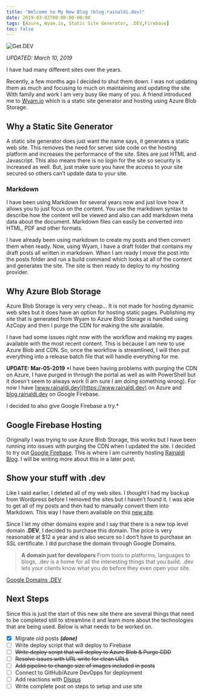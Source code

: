 ```yaml
---
title: "Welcome to My New Blog (blog.rainaldi.dev)"
date: 2019-03-02T00:00:00-00:00
tags: [Azure, Wyam.io, Static Site Generator, .DEV,Firebase]
toc: false
---
```

![Get.DEV](/images/2019/getdotdev.png)

*UPDATED: March 10, 2019*

I have had many different sites over the years.

Recently, a few months ago I decided to shut them down. I was not updating them as much and focusing to much on maintaining and updating the site. With family and work I am very busy like many of you. A friend introduced me to [Wyam.io](https://www.wyam.io) which is a static site generator and hosting using Azure Blob Storage.

## Why a Static Site Generator
A static site generator does just want the name says, it generates a static web site. This removes the need for server side code on the hosting platform and increases the performance of the site. Sites are just HTML and Javascript. This also means there is no login for the site so security is increased as well. But, just make sure you have the access to your site secured so others can’t update data to your site.

### Markdown
I have been using Markdown for several years now and just love how it allows you to just focus on the content. You use the markdown syntax to describe how the content will be viewed and also can add markdown meta data about the document. Markdown files can easily be converted into HTML, PDF and other formats.

I have already been using markdown to create my posts and then convert them when ready. Now, using Wyam, I have a draft folder that contains my draft posts all written in markdown. When I am ready I move the post into the posts folder and run a build command which looks at all of the content and generates the site. The site is then ready to deploy to my hosting provider.

## Why Azure Blob Storage
Azure Blob Storage is very very cheap... It is not made for hosting dynamic web sites but it does have an option for hosting static pages. Publishing my site that is generated from Wyam to Azure Blob Storage is handled using AzCopy and then I purge the CDN for making the site available.

I have had some issues right now with the workflow and making my pages available with the most recent content. This is because I am new to use Azure Blob and CDN. So, once the workflow is streamlined, I will then put everything into a release batch file that will handle everything for me.

**UPDATE: Mar-05-2019**
*I have been having problems with purging the CDN on Azure, I have purged in through the portal as well as with PowerShell but it doesn't seem to always work (I am sure I am doing something wrong). For now I have [www.rainaldi.dev](https://www.rainaldi.dev) on Azure and [blog.rainaldi.dev](https://blog.rainaldi.dev) on Google Firebase.

I decided to also give Google Firebase a try.*

## Google Firebase Hosting
Originally I was trying to use Azure Blob Storage, this works but I have been running into issues with purging the CDN when I updated the site. I decided to try out [Google Firebase](https://firebase.google.com). This is where I am currently hosting [Rainaldi Blog](https://blog.rainaldi.dev). I will be writing more about this in a later post.


## Show your stuff with .dev
Like I said earlier, I deleted all of my web sites. I *thought* I had my backup from Wordpress before I removed the sites but I haven’t found it. I was able to get all of my posts and then had to manually convert them into Markdown. This way I have them available on this [new site](https://www.rainaldi.dev).

Since I let my other domains expire and I say that there is a new top level domain **.DEV**, I decided to purchase this domain. The price is very reasonable at $12 a year and is also secure so I don’t have to purchase an SSL certificate. I did purchase the domain through Google Domains.

> **A domain just for developers**
> From tools to platforms, languages to blogs, .dev is a home for all the interesting things that
> you build. .dev lets your clients know what you do before they even open your site.

[Google Domains .DEV](https://get.dev)

## Next Steps
Since this is just the start of this new site there are several things that need to be completed still to streamline it and learn more about the technologies that are being used. Below is what needs to be worked on.

- [x] Migrate old posts ***(done)***
- [ ] Write deploy script that will deploy to Firebase
- [ ] ~~Write deploy script that will deploy to Azure Blob & Purge CDD~~
- [ ] ~~Resolve issues with URL write for clean URLs~~
- [ ] ~~Add pipeline to change size of images included in posts~~
- [ ] Connect to GitHub/Azure DevOpps for deployment
- [ ] Add reactions with [Disqus](https://disqus.com)
- [ ] Write complete post on steps to setup and use site
